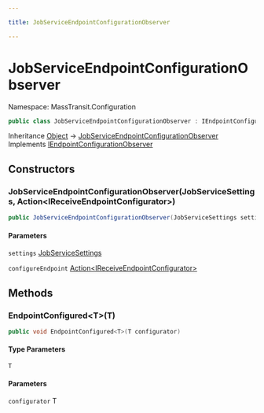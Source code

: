 ```yaml
---

title: JobServiceEndpointConfigurationObserver

---
```


# JobServiceEndpointConfigurationObserver

Namespace: MassTransit.Configuration

```csharp
public class JobServiceEndpointConfigurationObserver : IEndpointConfigurationObserver
```

Inheritance [Object](https://learn.microsoft.com/en-us/dotnet/api/system.object) → [JobServiceEndpointConfigurationObserver](../masstransit-configuration/jobserviceendpointconfigurationobserver)<br/>
Implements [IEndpointConfigurationObserver](../../masstransit-abstractions/masstransit/iendpointconfigurationobserver)

## Constructors

### **JobServiceEndpointConfigurationObserver(JobServiceSettings, Action\<IReceiveEndpointConfigurator\>)**

```csharp
public JobServiceEndpointConfigurationObserver(JobServiceSettings settings, Action<IReceiveEndpointConfigurator> configureEndpoint)
```

#### Parameters

`settings` [JobServiceSettings](../masstransit-jobservice/jobservicesettings)<br/>

`configureEndpoint` [Action\<IReceiveEndpointConfigurator\>](https://learn.microsoft.com/en-us/dotnet/api/system.action-1)<br/>

## Methods

### **EndpointConfigured\<T\>(T)**

```csharp
public void EndpointConfigured<T>(T configurator)
```

#### Type Parameters

`T`<br/>

#### Parameters

`configurator` T<br/>

